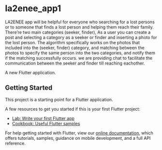 # la2enee_app1
LA2ENEE app will be helpful for everyone who searching for a lost persons or to someone that finds a lost person and helping them reach their family. 
There’re two main categories (seeker, finder), As a user you can create a post and selecting a category as a seeker or finder and inserting a photo for the lost person.
The algorithm specifically works on the photos that included into the (seeker, finder) category, and matching between the photos to specify the same person into the two categories, and notify them if the matching successfully occurs.
we are providing chat to facilitate the communication between the seeker and finder till reaching eachother. 

A new Flutter application.

## Getting Started

This project is a starting point for a Flutter application.

A few resources to get you started if this is your first Flutter project:

- [Lab: Write your first Flutter app](https://flutter.dev/docs/get-started/codelab)
- [Cookbook: Useful Flutter samples](https://flutter.dev/docs/cookbook)

For help getting started with Flutter, view our
[online documentation](https://flutter.dev/docs), which offers tutorials,
samples, guidance on mobile development, and a full API reference.

